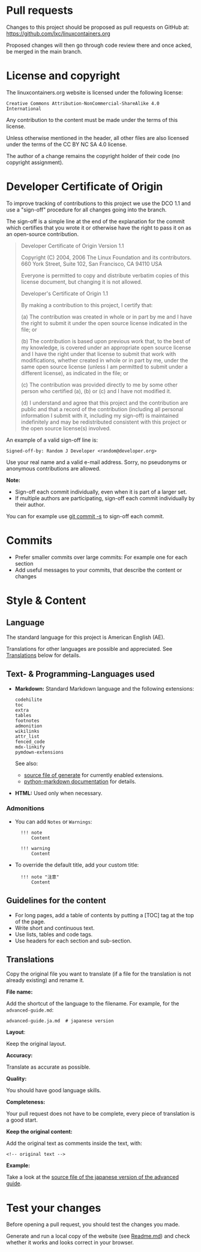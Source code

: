 # Pull requests

Changes to this project should be proposed as pull requests on GitHub
at: https://github.com/lxc/linuxcontainers.org

Proposed changes will then go through code review there and once acked,
be merged in the main branch.


# License and copyright

The linuxcontainers.org website is licensed under the following license:

    Creative Commons Attribution-NonCommercial-ShareAlike 4.0 International

Any contribution to the content must be made under the terms of this license.


Unless otherwise mentioned in the header, all other files are also
licensed under the terms of the CC BY NC SA 4.0 license.


The author of a change remains the copyright holder of their code
(no copyright assignment).


# Developer Certificate of Origin

To improve tracking of contributions to this project we use the DCO 1.1
and use a "sign-off" procedure for all changes going into the branch.

The sign-off is a simple line at the end of the explanation for the
commit which certifies that you wrote it or otherwise have the right
to pass it on as an open-source contribution.


> Developer Certificate of Origin
> Version 1.1
>
> Copyright (C) 2004, 2006 The Linux Foundation and its contributors.
> 660 York Street, Suite 102,
> San Francisco, CA 94110 USA
>
> Everyone is permitted to copy and distribute verbatim copies of this
> license document, but changing it is not allowed.
>
> Developer's Certificate of Origin 1.1
>
> By making a contribution to this project, I certify that:
>
> (a) The contribution was created in whole or in part by me and I
>     have the right to submit it under the open source license
>     indicated in the file; or
>
> (b) The contribution is based upon previous work that, to the best
>     of my knowledge, is covered under an appropriate open source
>     license and I have the right under that license to submit that
>     work with modifications, whether created in whole or in part
>     by me, under the same open source license (unless I am
>     permitted to submit under a different license), as indicated
>     in the file; or
>
> (c) The contribution was provided directly to me by some other
>     person who certified (a), (b) or (c) and I have not modified
>     it.
>
> (d) I understand and agree that this project and the contribution
>     are public and that a record of the contribution (including all
>     personal information I submit with it, including my sign-off) is
>     maintained indefinitely and may be redistributed consistent with
>     this project or the open source license(s) involved.

An example of a valid sign-off line is:

    Signed-off-by: Random J Developer <random@developer.org>

Use your real name and a valid e-mail address.
Sorry, no pseudonyms or anonymous contributions are allowed.

**Note:**
* Sign-off each commit individually, even when it is part of a larger set.
* If multiple authors are participating, sign-off each commit individually by their author.

You can for example use [git commit -s](https://www.git-scm.com/docs/git-commit#Documentation/git-commit.txt--s) to sign-off each commit.

# Commits

* Prefer smaller commits over large commits: For example one for each section
* Add useful messages to your commits, that describe the content or changes

# Style & Content

## Language

The standard language for this project is American English (AE).

Translations for other languages are possible and appreciated. See [Translations](CONTRIBUTING.md#translations) below for details.

## Text- & Programming-Languages used

* **Markdown:**
  Standard Markdown language and the following extensions:

   ```
   codehilite
   toc
   extra
   tables
   footnotes
   admonition
   wikilinks
   attr_list
   fenced_code
   mdx-linkify
   pymdown-extensions
   ```

   See also:

   * [source file of generate](https://github.com/lxc/linuxcontainers.org/blob/master/generate) for currently enabled extensions.
   * [python-markdown documentation](https://python-markdown.github.io/extensions/) for details.

* **HTML:** Used only when necessary.

### Admonitions

* You can add `Notes` or `Warnings`:

  ```
    !!! note
        Content
  ```

  ```
    !!! warning
        Content
  ```

* To override the default title, add your custom title:

  ```
    !!! note "注意"
        Content
  ```

## Guidelines for the content

* For long pages, add a table of contents by putting a [TOC] tag at the top of the page.
* Write short and continuous text.
* Use lists, tables and code tags.
* Use headers for each section and sub-section.

## Translations

Copy the original file you want to translate (if a file for the translation is not already existing) and rename it.

**File name:**

Add the shortcut of the language to the filename.
For example, for the `advanced-guide.md`:

    advanced-guide.ja.md  # japanese version

**Layout**:

Keep the original layout.

**Accuracy:**

Translate as accurate as possible.

**Quality:**

You should have good language skills.

**Completeness:**

Your pull request does not have to be complete, every piece of translation is a good start.

**Keep the original content:**

Add the original text as comments inside the text, with:

`<!-- original text -->`

**Example:**

Take a look at the [source file of the japanese version of the advanced guide](https://raw.githubusercontent.com/lxc/linuxcontainers.org/master/content/lxd/advanced-guide.ja.md).

# Test your changes

Before opening a pull request, you should test the changes you made.

Generate and run a local copy of the website (see [Readme.md](README.md)) and check whether it works and looks correct in your browser.
